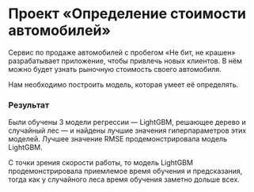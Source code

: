 # Проект «Определение стоимости автомобилей»


Сервис по продаже автомобилей с пробегом «Не бит, не крашен» разрабатывает приложение, чтобы привлечь новых клиентов. В нём можно будет узнать рыночную стоимость своего автомобиля.

Нам необходимо построить модель, которая умеет её определять.

### Результат

Были обучены 3 модели регрессии — LightGBM, решающее дерево и случайный лес — и найдены лучшие значения гиперпараметров этих моделей. Лучшее значение RMSE продемонстрировала модель LightGBM.

С точки зрения скорости работы, то модель LightGBM продемонстрировала приемлемое время обучения и предсказания, тогда как у случайного леса время обучения заметно дольше всех.
